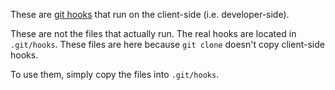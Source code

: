 These are [git hooks](https://git-scm.com/docs/githooks) that run on the client-side (i.e. developer-side).

These are not the files that actually run. The real hooks are located in `.git/hooks`.
These files are here because `git clone` doesn't copy client-side hooks.

To use them, simply copy the files into `.git/hooks`.
